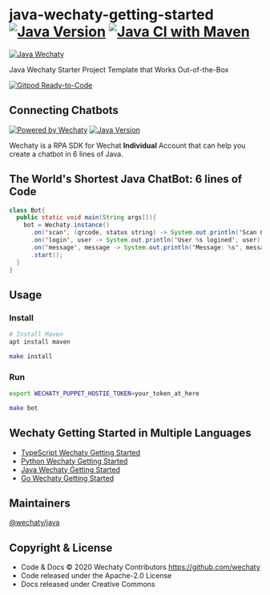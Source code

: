 # java-wechaty-getting-started [![Java Version](https://img.shields.io/maven-central/v/io.github.wechaty/wechaty?label=Java)](https://mvnrepository.com/artifact/io.github.wechaty/wechaty) [![Java CI with Maven](https://github.com/wechaty/java-wechaty-getting-started/workflows/Java%20CI%20with%20Maven/badge.svg)](https://github.com/wechaty/java-wechaty-getting-started/actions?query=workflow%3A%22Java+CI+with+Maven%22)

[![Java Wechaty](https://wechaty.github.io/java-wechaty/images/java-wechaty.png)](https://github.com/wechaty/java-wechaty-getting-started)

Java Wechaty Starter Project Template that Works Out-of-the-Box

[![Gitpod Ready-to-Code](https://img.shields.io/badge/Gitpod-Ready--to--Code-blue?logo=gitpod)](https://gitpod.io/#https://github.com/wechaty/java-wechaty-getting-started) 

## Connecting Chatbots

[![Powered by Wechaty](https://img.shields.io/badge/Powered%20By-Wechaty-brightgreen.svg)](https://github.com/Wechaty/wechaty)
[![Java Version](https://img.shields.io/maven-central/v/io.github.wechaty/wechaty?label=Java)](https://mvnrepository.com/artifact/io.github.wechaty/wechaty)

Wechaty is a RPA SDK for Wechat **Individual** Account that can help you create a chatbot in 6 lines of Java.

## The World's Shortest Java ChatBot: 6 lines of Code

```java
class Bot{
  public static void main(String args[]){
    bot = Wechaty.instance()
      .on('scan', (qrcode, status string) -> System.out.println('Scan QR Code to login: %s\nhttps://api.qrserver.com/v1/create-qr-code/?data=%s', status, encodeURIComponent(qrcode)))
      .on('login', user -> System.out.println('User %s logined', user))
      .on('message', message -> System.out.println('Message: %s', message))
      .start();
  }
}
```

## Usage

### Install

```sh
# Install Maven
apt install maven

make install
```

### Run

```sh
export WECHATY_PUPPET_HOSTIE_TOKEN=your_token_at_here

make bot
```

## Wechaty Getting Started in Multiple Languages

- [TypeScript Wechaty Getting Started](https://github.com/wechaty/wechaty-getting-started)
- [Python Wechaty Getting Started](https://github.com/wechaty/python-wechaty-getting-started)
- [Java Wechaty Getting Started](https://github.com/wechaty/java-wechaty-getting-started)
- [Go Wechaty Getting Started](https://github.com/wechaty/go-wechaty-getting-started)

## Maintainers

[@wechaty/java](https://github.com/orgs/wechaty/teams/java/members)

## Copyright & License

- Code & Docs © 2020 Wechaty Contributors <https://github.com/wechaty>
- Code released under the Apache-2.0 License
- Docs released under Creative Commons
